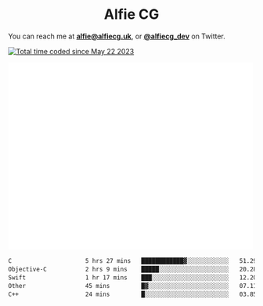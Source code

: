 <h1 align="center">Alfie CG</h1>

You can reach me at **alfie@alfiecg.uk**, or **[@alfiecg_dev](https://twitter.com/alfiecg_dev)** on Twitter.

<a href="https://wakatime.com/@61592169-b9cf-4af8-b6fa-8ac7d4369b01"><img src="https://wakatime.com/badge/user/61592169-b9cf-4af8-b6fa-8ac7d4369b01.svg" alt="Total time coded since May 22 2023" /></a>


<img align="center" src="/github-metrics.svg" alt="Metrics" width="500">

 <!--[![GitHub Streak](https://streak-stats.demolab.com/?user=alfiecg24)](https://git.io/streak-stats)-->

<!--START_SECTION:waka-->

```txt
C                     5 hrs 27 mins   ████████████▓░░░░░░░░░░░░   51.29 %
Objective-C           2 hrs 9 mins    █████░░░░░░░░░░░░░░░░░░░░   20.28 %
Swift                 1 hr 17 mins    ███░░░░░░░░░░░░░░░░░░░░░░   12.20 %
Other                 45 mins         █▓░░░░░░░░░░░░░░░░░░░░░░░   07.11 %
C++                   24 mins         █░░░░░░░░░░░░░░░░░░░░░░░░   03.85 %
```

<!--END_SECTION:waka-->

